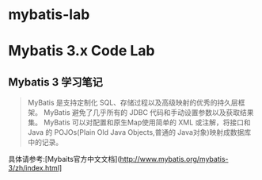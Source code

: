 # mybatis-lab
Mybatis 3.x Code Lab
====================
Mybatis 3 学习笔记
----------------------
>MyBatis 是支持定制化 SQL、存储过程以及高级映射的优秀的持久层框架。
>MyBatis 避免了几乎所有的 JDBC 代码和手动设置参数以及获取结果集。
>MyBatis 可以对配置和原生Map使用简单的 XML 或注解，将接口和 Java 的 POJOs(Plain Old Java Objects,普通的 Java对象)映射成数据库中的记录。
>
具体请参考:[Mybaits官方中文文档](http://www.mybatis.org/mybatis-3/zh/index.html]
